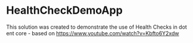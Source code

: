# HealthCheckDemoApp
This solution was created to demonstrate the use of Health Checks in dot ent core - based on https://www.youtube.com/watch?v=Kbfto6Y2xdw 
